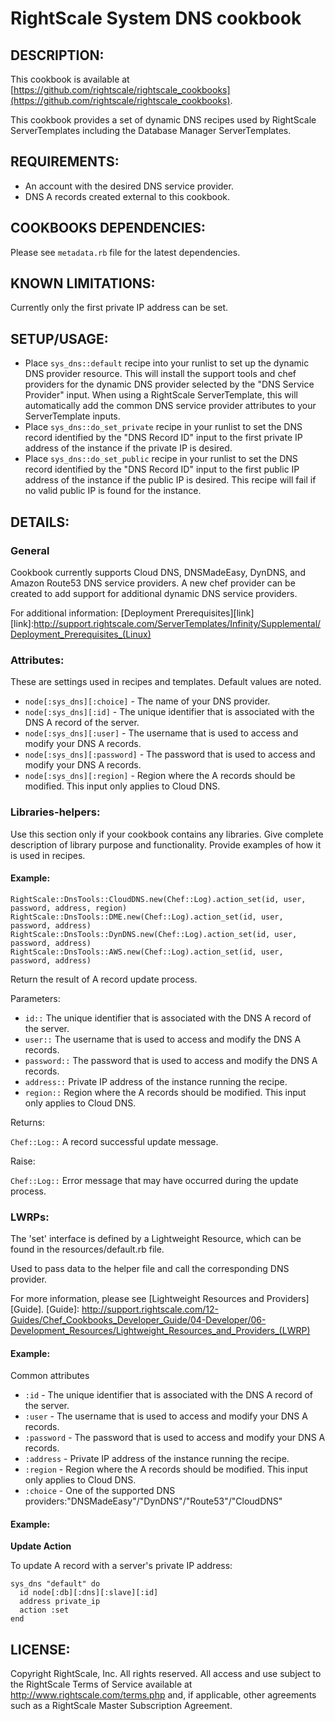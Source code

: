 # RightScale System DNS cookbook

## DESCRIPTION:

This cookbook is available at [https://github.com/rightscale/rightscale_cookbooks](https://github.com/rightscale/rightscale_cookbooks).

This cookbook provides a set of dynamic DNS recipes used by RightScale
ServerTemplates including the Database Manager ServerTemplates.

## REQUIREMENTS:

* An account with the desired DNS service provider.
* DNS A records created external to this cookbook.

## COOKBOOKS DEPENDENCIES:

Please see `metadata.rb` file for the latest dependencies.

## KNOWN LIMITATIONS:

Currently only the first private IP address can be set.

## SETUP/USAGE:

* Place `sys_dns::default` recipe into your runlist to set up the dynamic DNS
  provider resource. This will install the support tools and chef providers for
  the dynamic DNS provider selected by the "DNS Service Provider" input. When
  using a RightScale ServerTemplate, this will automatically add the common DNS
  service provider attributes to your ServerTemplate inputs.
* Place `sys_dns::do_set_private` recipe in your runlist to set the DNS record
  identified by the "DNS Record ID" input to the first private IP address of
  the instance if the private IP is desired.
* Place `sys_dns::do_set_public` recipe in your runlist to set the DNS record
  identified by the "DNS Record ID" input to the first public IP address of the
  instance if the public IP is desired. This recipe will fail if no valid
  public IP is found for the instance.

## DETAILS:

### General

Cookbook currently supports Cloud DNS, DNSMadeEasy, DynDNS, and Amazon Route53
DNS service providers.
A new chef provider can be created to add support for additional dynamic DNS
service providers.

For additional information: [Deployment Prerequisites][link]
[link]:http://support.rightscale.com/ServerTemplates/Infinity/Supplemental/Deployment_Prerequisites_(Linux)

### Attributes:

These are settings used in recipes and templates. Default values are noted.

* `node[:sys_dns][:choice]` -
  The name of your DNS provider.
* `node[:sys_dns][:id]` -
  The unique identifier that is associated with the DNS A record of the server.
* `node[:sys_dns][:user]` -
  The username that is used to access and modify your DNS A records.
* `node[:sys_dns][:password]` -
  The password that is used to access and modify your DNS A records.
* `node[:sys_dns][:region]` -
  Region where the A records should be modified. This input only applies to
  Cloud DNS.

### Libraries-helpers:

Use this section only if your cookbook contains any libraries.
Give complete description of library purpose and functionality.
Provide examples of how it is used in recipes.

#### Example:

    RightScale::DnsTools::CloudDNS.new(Chef::Log).action_set(id, user, password, address, region)
    RightScale::DnsTools::DME.new(Chef::Log).action_set(id, user, password, address)
    RightScale::DnsTools::DynDNS.new(Chef::Log).action_set(id, user, password, address)
    RightScale::DnsTools::AWS.new(Chef::Log).action_set(id, user, password, address)

Return the result of A record update process.

Parameters:

* `id::`
  The unique identifier that is associated with the DNS A record of the server.
* `user::`
  The username that is used to access and modify the DNS A records.
* `password::`
  The password that is used to access and modify the DNS A records.
* `address::`
  Private IP address of the instance running the recipe.
* `region::`
  Region where the A records should be modified. This input only applies to
  Cloud DNS.

Returns:

`Chef::Log::` A record successful update message.

Raise:

`Chef::Log::` Error message that may have occurred during the update process.

### LWRPs:

The 'set' interface is defined by a Lightweight Resource, which can be found in
the resources/default.rb file.

Used to pass data to the helper file and call the corresponding DNS provider.

For more information, please see [Lightweight Resources and Providers][Guide].
[Guide]: http://support.rightscale.com/12-Guides/Chef_Cookbooks_Developer_Guide/04-Developer/06-Development_Resources/Lightweight_Resources_and_Providers_(LWRP)

#### Example:

Common attributes

* `:id` -
  The unique identifier that is associated with the DNS A record of the server.
* `:user` -
  The username that is used to access and modify your DNS A records.
* `:password` -
  The password that is used to access and modify your DNS A records.
* `:address` -
  Private IP address of the instance running the recipe.
* `:region` -
  Region where the A records should be modified. This input only applies to
  Cloud DNS.
* `:choice` -
  One of the supported DNS providers:"DNSMadeEasy"/"DynDNS"/"Route53"/"CloudDNS"

#### Example:

**Update Action**

To update A record with a server's private IP address:

    sys_dns "default" do
      id node[:db][:dns][:slave][:id]
      address private_ip
      action :set
    end

## LICENSE:

Copyright RightScale, Inc. All rights reserved.
All access and use subject to the RightScale Terms of Service available at
http://www.rightscale.com/terms.php and, if applicable, other agreements
such as a RightScale Master Subscription Agreement.
